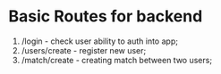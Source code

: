 # Basic Routes for backend

1. /login - check user ability to auth into app;
2. /users/create - register new user;
3. /match/create - creating match between two users;